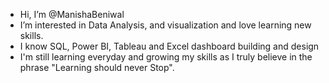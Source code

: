 - Hi, I’m @ManishaBeniwal
- I’m interested in  Data Analysis, and visualization and love learning new skills.
- I know SQL, Power BI, Tableau and Excel dashboard building and design
- I'm still learning everyday and growing my skills as I truly believe in the phrase "Learning should never Stop".

